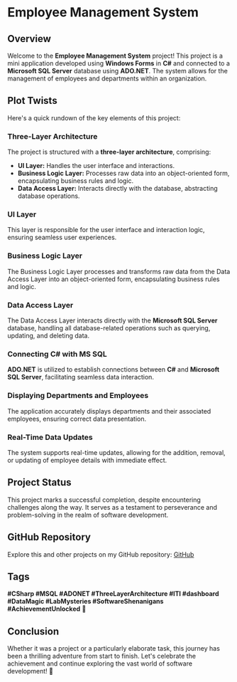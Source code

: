 # **Employee Management System**

## **Overview**
Welcome to the **Employee Management System** project! This project is a mini application developed using **Windows Forms** in **C#** and connected to a **Microsoft SQL Server** database using **ADO.NET**. The system allows for the management of employees and departments within an organization.

## **Plot Twists**
Here's a quick rundown of the key elements of this project:

### **Three-Layer Architecture**
The project is structured with a **three-layer architecture**, comprising:
- **UI Layer:** Handles the user interface and interactions.
- **Business Logic Layer:** Processes raw data into an object-oriented form, encapsulating business rules and logic.
- **Data Access Layer:** Interacts directly with the database, abstracting database operations.

### **UI Layer**
This layer is responsible for the user interface and interaction logic, ensuring seamless user experiences.

### **Business Logic Layer**
The Business Logic Layer processes and transforms raw data from the Data Access Layer into an object-oriented form, encapsulating business rules and logic.

### **Data Access Layer**
The Data Access Layer interacts directly with the **Microsoft SQL Server** database, handling all database-related operations such as querying, updating, and deleting data.

### **Connecting C# with MS SQL**
**ADO.NET** is utilized to establish connections between **C#** and **Microsoft SQL Server**, facilitating seamless data interaction.

### **Displaying Departments and Employees**
The application accurately displays departments and their associated employees, ensuring correct data presentation.

### **Real-Time Data Updates**
The system supports real-time updates, allowing for the addition, removal, or updating of employee details with immediate effect.

## **Project Status**
This project marks a successful completion, despite encountering challenges along the way. It serves as a testament to perseverance and problem-solving in the realm of software development.

## **GitHub Repository**
Explore this and other projects on my GitHub repository: [GitHub](https://lnkd.in/dgFJaT2K)

## **Tags**
**#CSharp #MSQL #ADONET #ThreeLayerArchitecture #ITI #dashboard #DataMagic #LabMysteries #SoftwareShenanigans #AchievementUnlocked** 🎯

## **Conclusion**
Whether it was a project or a particularly elaborate task, this journey has been a thrilling adventure from start to finish. Let's celebrate the achievement and continue exploring the vast world of software development! 🚀
